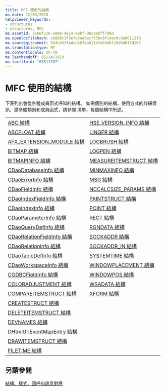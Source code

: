```yaml
---
title: MFC 使用的結構
ms.date: 12/03/2018
helpviewer_keywords:
- structures
- structures, MFC
ms.assetid: 2168fcc6-e800-4814-aabf-0bca86ff790d
ms.openlocfilehash: cb888c1f3efe3ae0ecf35bc0f14ac0cda66112f9
ms.sourcegitcommit: 934cb53fa4cb59fea611bfeb9db110d8d6f7d165
ms.translationtype: MT
ms.contentlocale: zh-TW
ms.lasthandoff: 05/14/2019
ms.locfileid: "65611707"
---
```

# <a name="structures-used-by-mfc"></a>MFC 使用的結構

下表列出會從各種成員函式呼叫的結構。 如需個別的結構，使用方式的詳細資訊，請參閱類別和成員函式，請參閱 清單，每個結構中所述。

|||
|-|-|
|[ABC 結構](/windows/desktop/api/wingdi/ns-wingdi-_abc)|[HSE_VERSION_INFO 結構](../../mfc/reference/hse-version-info-structure.md)|
|[ABCFLOAT 結構](/windows/desktop/api/wingdi/ns-wingdi-_abcfloat)|[LINGER 結構](/windows/desktop/api/winsock/ns-winsock-linger)|
|[AFX_EXTENSION_MODULE 結構](../../mfc/reference/afx-extension-module-structure.md)|[LOGBRUSH 結構](/windows/desktop/api/wingdi/ns-wingdi-taglogbrush)|
|[BITMAP 結構](/windows/desktop/api/wingdi/ns-wingdi-tagbitmap)|[LOGPEN 結構](/windows/desktop/api/Wingdi/ns-wingdi-taglogpen)|
|[BITMAPINFO 結構](/windows/desktop/api/wingdi/ns-wingdi-tagbitmapinfo)|[MEASUREITEMSTRUCT 結構](/windows/desktop/api/winuser/ns-winuser-tagmeasureitemstruct)|
|[CDaoDatabaseInfo 結構](../../mfc/reference/cdaodatabaseinfo-structure.md)|[MINMAXINFO 結構](/windows/desktop/api/winuser/ns-winuser-tagminmaxinfo)|
|[CDaoErrorInfo 結構](../../mfc/reference/cdaoerrorinfo-structure.md)|[MSG 結構](/windows/desktop/api/winuser/ns-winuser-tagmsg)|
|[CDaoFieldInfo 結構](../../mfc/reference/cdaofieldinfo-structure.md)|[NCCALCSIZE_PARAMS 結構](/windows/desktop/api/winuser/ns-winuser-tagnccalcsize_params)|
|[CDaoIndexFieldInfo 結構](../../mfc/reference/cdaoindexfieldinfo-structure.md)|[PAINTSTRUCT 結構](/windows/desktop/api/winuser/ns-winuser-tagpaintstruct)|
|[CDaoIndexInfo 結構](../../mfc/reference/cdaoindexinfo-structure.md)|[POINT 結構](/windows/desktop/api/windef/ns-windef-tagpoint)|
|[CDaoParameterInfo 結構](../../mfc/reference/cdaoparameterinfo-structure.md)|[RECT 結構](/windows/desktop/api/windef/ns-windef-tagrect)|
|[CDaoQueryDefInfo 結構](../../mfc/reference/cdaoquerydefinfo-structure.md)|[RGNDATA 結構](/windows/desktop/api/wingdi/ns-wingdi-_rgndata)|
|[CDaoRelationFieldInfo 結構](../../mfc/reference/cdaorelationfieldinfo-structure.md)|[SOCKADDR 結構](/windows/desktop/winsock/sockaddr-2)|
|[CDaoRelationInfo 結構](../../mfc/reference/cdaorelationinfo-structure.md)|[SOCKADDR_IN 結構](/windows/desktop/winsock/sockaddr-2)|
|[CDaoTableDefInfo 結構](../../mfc/reference/cdaotabledefinfo-structure.md)|[SYSTEMTIME 結構](/windows/desktop/api/minwinbase/ns-minwinbase-systemtime)
|[CDaoWorkspaceInfo 結構](../../mfc/reference/cdaoworkspaceinfo-structure.md)|[WINDOWPLACEMENT 結構](/windows/desktop/api/winuser/ns-winuser-tagwindowplacement)|
|[CODBCFieldInfo 結構](../../mfc/reference/codbcfieldinfo-structure.md)|[WINDOWPOS 結構](/windows/desktop/api/winuser/ns-winuser-tagwindowpos)
|[COLORADJUSTMENT 結構](/windows/desktop/api/wingdi/ns-wingdi-tagcoloradjustment)|[WSADATA 結構](/windows/desktop/api/winsock2/ns-winsock2-wsadata)|
|[COMPAREITEMSTRUCT 結構](/windows/desktop/api/winuser/ns-winuser-tagcompareitemstruct)|[XFORM 結構](/windows/desktop/api/wingdi/ns-wingdi-tagxform)|
|[CREATESTRUCT 結構](/windows/desktop/api/winuser/ns-winuser-tagcreatestructa)||
|[DELETEITEMSTRUCT 結構](/windows/desktop/api/winuser/ns-winuser-tagdeleteitemstruct)||
|[DEVNAMES 結構](/windows/desktop/api/commdlg/ns-commdlg-tagdevnames)||
|[DHtmlUrlEventMapEntry 結構](../../mfc/reference/dhtmlurleventmapentry-structure.md)||
|[DRAWITEMSTRUCT 結構](/windows/desktop/api/winuser/ns-winuser-tagdrawitemstruct)||
|[FILETIME 結構](/windows/desktop/api/minwinbase/ns-minwinbase-filetime)||

## <a name="see-also"></a>另請參閱

[結構、樣式、回呼和訊息對應](../../mfc/reference/structures-styles-callbacks-and-message-maps.md)
